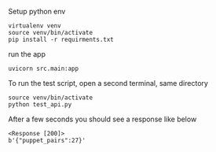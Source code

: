 Setup python env
```
virtualenv venv
source venv/bin/activate
pip install -r requirments.txt
```
run the app
```
uvicorn src.main:app
```
To run the test script, open a second terminal, same directory
```
source venv/bin/activate
python test_api.py
```
After a few seconds you should see a response like below
```
<Response [200]>
b'{"puppet_pairs":27}'
```